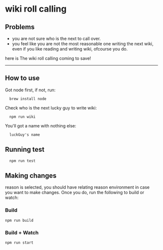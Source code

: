 # wiki roll calling

## Problems
- you are not sure who is the next to call over.
- you feel like you are not the most reasonable one writing the next wiki, even if you like reading and writing wiki, ofcourse you do.

here is The wiki roll calling coming to save!
___

## How to use
Got node first, if not, run:
```
  brew install node
```

Check who is the next lucky guy to write wiki:
```
  npm run wiki
``` 

You'll got a name with nothing else:
```
  luckGuy's name
```

## Running test
```
  npm run test
```

## Making changes
reason is selected, you should have relating reason environment in case you want to make changes. Once you do, run the following to build or watch:

### Build
```
npm run build
```

### Build + Watch

```
npm run start
```

